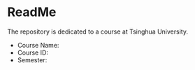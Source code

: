 # ReadMe
The repository is dedicated to a course at Tsinghua University.
* Course Name:
* Course ID:
* Semester:
